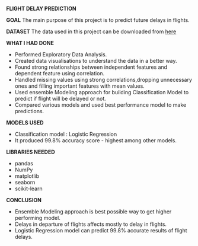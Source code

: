 **FLIGHT DELAY PREDICTION**

**GOAL**
The main purpose of this project is to predict future delays in flights.

**DATASET**
The data used in this project can be downloaded from [here](https://www.kaggle.com/usdot/flight-delays?select=flights.csv)

**WHAT I HAD DONE**
- Performed Exploratory Data Analysis.
- Created data visualisations to understand the data in a better way.
- Found strong relationships between independent features and dependent feature using correlation.
- Handled missing values using strong correlations,dropping unnecessary ones and filling important features with mean values.
- Used ensemble Modeling approach for building Classification Model to predict if flight will be delayed or not.
- Compared various models and used best performance model to make predictions.

**MODELS USED**
- Classification model : Logistic Regression
- It produced 99.8% accuracy score - highest among other models.

**LIBRARIES NEEDED**
- pandas
- NumPy
- matplotlib
- seaborn
- scikit-learn


**CONCLUSION**
- Ensemble Modeling approach is best possible way to get higher performing model.
- Delays in departure of flights affects mostly to delay in flights.
- Logistic Regression model can predict 99.8% accurate results of flight delays.

